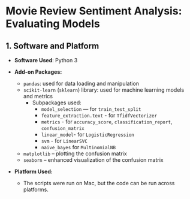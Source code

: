 # Movie Review Sentiment Analysis: Evaluating Models


## 1. Software and Platform
- **Software Used**: Python 3
 
- **Add-on Packages:**  
  - `pandas`: used for data loading and manipulation   
  - `scikit-learn` (`sklearn`) library: used for machine learning models and metrics  
    - Subpackages used:
        - `model_selection` — for `train_test_split`
        - `feature_extraction.text` - for `TfidfVectorizer`
        - `metrics` - for `accuracy_score`, `classification_report`, `confusion_matrix`
        - `linear_model`- for `LogisticRegression`
        - `svm` - for `LinearSVC`
        - `naive_bayes` for `MultinomialNB`
  - `matplotlib` – plotting the confusion matrix  
  - `seaborn` – enhanced visualization of the confusion matrix  

- **Platform Used:**  
  - The scripts were run on Mac, but the code can be run across platforms.
